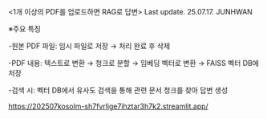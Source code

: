 <1개 이상의 PDF를 업로드하면 RAG로 답변> Last update. 25.07.17. JUNHWAN

※주요 특징

-원본 PDF 파일: 임시 파일로 저장 → 처리 완료 후 삭제

-PDF 내용: 텍스트로 변환 → 청크로 분할 → 임베딩 벡터로 변환 → FAISS 벡터 DB에 저장
  
-검색 시: 벡터 DB에서 유사도 검색을 통해 관련 문서 청크를 찾아 답변 생성

https://202507kosolm-sh7fvrljge7ihztar3h7k2.streamlit.app/
